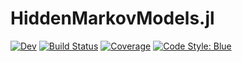 # HiddenMarkovModels.jl

<!-- [![Stable](https://img.shields.io/badge/docs-stable-blue.svg)](https://gdalle.github.io/HiddenMarkovModels.jl/stable/) -->
[![Dev](https://img.shields.io/badge/docs-dev-blue.svg)](https://gdalle.github.io/HiddenMarkovModels.jl/dev/)
[![Build Status](https://github.com/gdalle/HiddenMarkovModels.jl/actions/workflows/CI.yml/badge.svg?branch=main)](https://github.com/gdalle/HiddenMarkovModels.jl/actions/workflows/CI.yml?query=branch%3Amain)
[![Coverage](https://codecov.io/gh/gdalle/HiddenMarkovModels.jl/branch/main/graph/badge.svg)](https://codecov.io/gh/gdalle/HiddenMarkovModels.jl)
[![Code Style: Blue](https://img.shields.io/badge/code%20style-blue-4495d1.svg)](https://github.com/invenia/BlueStyle)
<!-- [![PkgEval](https://JuliaCI.github.io/NanosoldierReports/pkgeval_badges/H/HiddenMarkovModels.svg)](https://JuliaCI.github.io/NanosoldierReports/pkgeval_badges/report.html) -->
